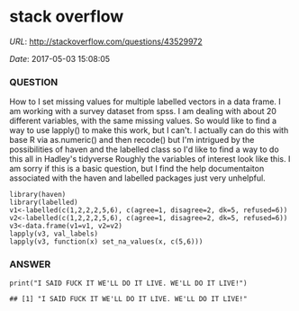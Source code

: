 stack overflow
================

*URL*: [<http://stackoverflow.com/questions/43529972>](http://stackoverflow.com/questions/43529972)

*Date*: 2017-05-03 15:08:05

### QUESTION

How to I set missing values for multiple labelled vectors in a data frame. I am working with a survey dataset from spss. I am dealing with about 20 different variables, with the same missing values. So would like to find a way to use lapply() to make this work, but I can't.
I actually can do this with base R via as.numeric() and then recode() but I'm intrigued by the possibilities of haven and the labelled class so I'd like to find a way to do this all in Hadley's tidyverse Roughly the variables of interest look like this. I am sorry if this is a basic question, but I find the help documentaiton associated with the haven and labelled packages just very unhelpful.

``` {.r}
library(haven)
library(labelled)
v1<-labelled(c(1,2,2,2,5,6), c(agree=1, disagree=2, dk=5, refused=6))
v2<-labelled(c(1,2,2,2,5,6), c(agree=1, disagree=2, dk=5, refused=6))
v3<-data.frame(v1=v1, v2=v2)
lapply(v3, val_labels)
lapply(v3, function(x) set_na_values(x, c(5,6)))
```

### ANSWER

``` {.r}
print("I SAID FUCK IT WE'LL DO IT LIVE. WE'LL DO IT LIVE!")
```

    ## [1] "I SAID FUCK IT WE'LL DO IT LIVE. WE'LL DO IT LIVE!"
